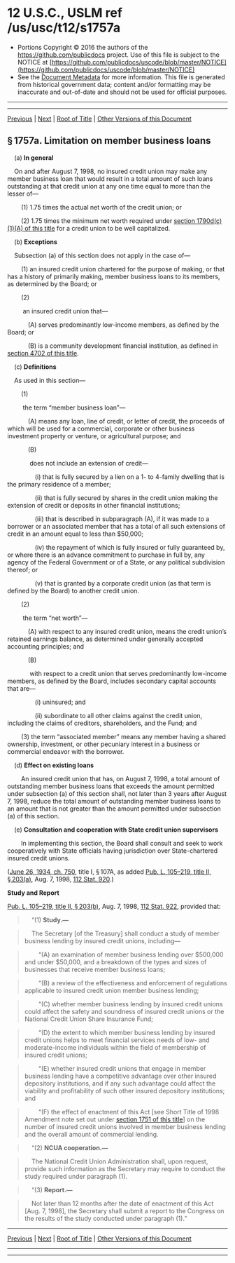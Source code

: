 ---
---

# 12 U.S.C., USLM ref /us/usc/t12/s1757a

* Portions Copyright © 2016 the authors of the https://github.com/publicdocs project.
  Use of this file is subject to the NOTICE at [https://github.com/publicdocs/uscode/blob/master/NOTICE](https://github.com/publicdocs/uscode/blob/master/NOTICE)
* See the [Document Metadata](././../../../../..//README.md) for more information.
  This file is generated from historical government data; content and/or formatting may be inaccurate and out-of-date and should not be used for official purposes.

----------
----------

[Previous](./../../../../..//us/usc/t12/ch14/schI/m__us_usc_t12_s1757.md) | [Next](./../../../../..//us/usc/t12/ch14/schI/m__us_usc_t12_s1758.md) | [Root of Title](./../../../../../) | [Other Versions of this Document](https://publicdocs.github.io/go/links?ns=uslm&ref=%2Fus%2Fusc%2Ft12%2Fs1757a)

## § 1757a. Limitation on member business loans

    (a) __In general__ 

    On and after August 7, 1998, no insured credit union may make any member business loan that would result in a total amount of such loans outstanding at that credit union at any one time equal to more than the lesser of—

        (1) 1.75 times the actual net worth of the credit union; or

        (2) 1.75 times the minimum net worth required under [section 1790d(c)(1)(A) of this title][/us/usc/t12/s1790d/c/1/A] for a credit union to be well capitalized.

    (b) __Exceptions__ 

    Subsection (a) of this section does not apply in the case of—

        (1) an insured credit union chartered for the purpose of making, or that has a history of primarily making, member business loans to its members, as determined by the Board; or

        (2)

         an insured credit union that—

            (A) serves predominantly low-income members, as defined by the Board; or

            (B) is a community development financial institution, as defined in [section 4702 of this title][/us/usc/t12/s4702].

    (c) __Definitions__ 

    As used in this section—

        (1)

         the term “member business loan”—

            (A) means any loan, line of credit, or letter of credit, the proceeds of which will be used for a commercial, corporate or other business investment property or venture, or agricultural purpose; and

            (B)

             does not include an extension of credit—

                (i) that is fully secured by a lien on a 1- to 4-family dwelling that is the primary residence of a member;

                (ii) that is fully secured by shares in the credit union making the extension of credit or deposits in other financial institutions;

                (iii) that is described in subparagraph (A), if it was made to a borrower or an associated member that has a total of all such extensions of credit in an amount equal to less than $50,000;

                (iv) the repayment of which is fully insured or fully guaranteed by, or where there is an advance commitment to purchase in full by, any agency of the Federal Government or of a State, or any political subdivision thereof; or

                (v) that is granted by a corporate credit union (as that term is defined by the Board) to another credit union.

        (2)

         the term “net worth”—

            (A) with respect to any insured credit union, means the credit union’s retained earnings balance, as determined under generally accepted accounting principles; and

            (B)

             with respect to a credit union that serves predominantly low-income members, as defined by the Board, includes secondary capital accounts that are—

                (i) uninsured; and

                (ii) subordinate to all other claims against the credit union, including the claims of creditors, shareholders, and the Fund; and

        (3) the term “associated member” means any member having a shared ownership, investment, or other pecuniary interest in a business or commercial endeavor with the borrower.

    (d) __Effect on existing loans__ 

        An insured credit union that has, on August 7, 1998, a total amount of outstanding member business loans that exceeds the amount permitted under subsection (a) of this section shall, not later than 3 years after August 7, 1998, reduce the total amount of outstanding member business loans to an amount that is not greater than the amount permitted under subsection (a) of this section.

    (e) __Consultation and cooperation with State credit union supervisors__ 

        In implementing this section, the Board shall consult and seek to work cooperatively with State officials having jurisdiction over State-chartered insured credit unions.

([June 26, 1934, ch. 750][/us/act/1934-06-26/ch750], title I, § 107A, as added [Pub. L. 105–219, title II, § 203(a)][/us/pl/105/219/s203/a], Aug. 7, 1998, [112 Stat. 920][/us/stat/112/920].)

 __Study and Report__ 

[Pub. L. 105–219, title II, § 203(b)][/us/pl/105/219/s203/b], Aug. 7, 1998, [112 Stat. 922][/us/stat/112/922], provided that:

>     “(1) __Study.—__ 

>     The Secretary \[of the Treasury\] shall conduct a study of member business lending by insured credit unions, including—

>         “(A) an examination of member business lending over $500,000 and under $50,000, and a breakdown of the types and sizes of businesses that receive member business loans;

>         “(B) a review of the effectiveness and enforcement of regulations applicable to insured credit union member business lending;

>         “(C) whether member business lending by insured credit unions could affect the safety and soundness of insured credit unions or the National Credit Union Share Insurance Fund;

>         “(D) the extent to which member business lending by insured credit unions helps to meet financial services needs of low- and moderate-income individuals within the field of membership of insured credit unions;

>         “(E) whether insured credit unions that engage in member business lending have a competitive advantage over other insured depository institutions, and if any such advantage could affect the viability and profitability of such other insured depository institutions; and

>         “(F) the effect of enactment of this Act \[see Short Title of 1998 Amendment note set out under [section 1751 of this title][/us/usc/t12/s1751]\] on the number of insured credit unions involved in member business lending and the overall amount of commercial lending.

>     “(2) __NCUA cooperation.—__ 

>     The National Credit Union Administration shall, upon request, provide such information as the Secretary may require to conduct the study required under paragraph (1).

>     “(3) __Report.—__ 

>     Not later than 12 months after the date of enactment of this Act \[Aug. 7, 1998\], the Secretary shall submit a report to the Congress on the results of the study conducted under paragraph (1).”

----------

[Previous](./../../../../..//us/usc/t12/ch14/schI/m__us_usc_t12_s1757.md) | [Next](./../../../../..//us/usc/t12/ch14/schI/m__us_usc_t12_s1758.md) | [Root of Title](./../../../../../) | [Other Versions of this Document](https://publicdocs.github.io/go/links?ns=uslm&ref=%2Fus%2Fusc%2Ft12%2Fs1757a)

----------
----------

[/us/usc/t12/s1790d/c/1/A]: https://publicdocs.github.io/go/links?ns=uslm&ref=%2Fus%2Fusc%2Ft12%2Fs1790d%2Fc%2F1%2FA
[/us/usc/t12/s4702]: https://publicdocs.github.io/go/links?ns=uslm&ref=%2Fus%2Fusc%2Ft12%2Fs4702
[/us/act/1934-06-26/ch750]: https://publicdocs.github.io/go/links?ns=uslm&ref=%2Fus%2Fact%2F1934-06-26%2Fch750
[/us/pl/105/219/s203/a]: https://publicdocs.github.io/go/links?ns=uslm&ref=%2Fus%2Fpl%2F105%2F219%2Fs203%2Fa
[/us/stat/112/920]: https://publicdocs.github.io/go/links?ns=uslm&ref=%2Fus%2Fstat%2F112%2F920
[/us/pl/105/219/s203/b]: https://publicdocs.github.io/go/links?ns=uslm&ref=%2Fus%2Fpl%2F105%2F219%2Fs203%2Fb
[/us/stat/112/922]: https://publicdocs.github.io/go/links?ns=uslm&ref=%2Fus%2Fstat%2F112%2F922
[/us/usc/t12/s1751]: https://publicdocs.github.io/go/links?ns=uslm&ref=%2Fus%2Fusc%2Ft12%2Fs1751


